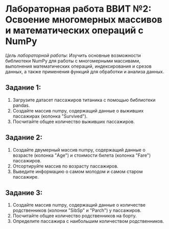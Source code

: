 # Лабораторная работа ВВИТ №2: Освоение многомерных массивов и математических операций с NumPy

*Цель лабораторной работы*: Изучить основные возможности библиотеки NumPy для работы с многомерными массивами, выполнения математических операций, индексирования и срезов данных, а также применения функций для обработки и анализа данных.

## Задание 1:
1. Загрузите датасет пассажиров титаника с помощью библиотеки pandas.
2. Создайте массив numpy, содержащий данные о выживших пассажирах (колонка "Survived").
3. Посчитайте общее количество выживших пассажиров.

## Задание 2:
1. Создайте двумерный массив numpy, содержащий данные о возрасте (колонка "Age") и стоимости билета (колонка "Fare") пассажиров.
2. Отсортируйте массив по возрасту пассажиров.
3. Выведите информацию о самом молодом и самом старом пассажире.

## Задание 3:
1. Создайте массив numpy, содержащий данные о количестве родственников (колонки "SibSp" и "Parch") у пассажиров.
2. Посчитайте общее количество родственников на борту.
3. Определите пассажира с наибольшим количеством родственников.